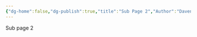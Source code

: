 ```yaml
---
{"dg-home":false,"dg-publish":true,"title":"Sub Page 2","Author":"Daven Earl Bellen","Date":"2025-05-05","permalink":"/public-notes/sub-page-2/","dgPassFrontmatter":true,"noteIcon":"","created":"2025-05-05T19:49:50.493+08:00","updated":"2025-05-05T19:54:23.272+08:00"}
---
```



Sub page 2